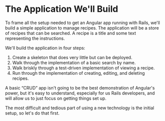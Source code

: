 # The Application We'll Build

To frame all the setup needed to get an Angular app running with Rails,
we'll build a simple application to manage recipes.  The application will
be a store of recipes that can be searched.  A recipe is a title
and some text representing the instructions.

We'll build the application in four steps:

1. Create a skeleton that does very little but can be deployed.
2. Walk through the implementation of a basic search by name.
3. Walk briskly through a test-driven implementation of viewing a recipe.
4. Run through the implementation of creating, editing, and deleting recipes.

A basic “CRUD” app isn't going to be the best demonstration of Angular's
power, but it's easy to understand, especially for us Rails developers, and will
allow us to just focus on getting things set up.

The most difficult and tedious part of using a new technology is the initial setup, so let's do that first.
